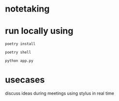 # notetaking
# run locally using 
```
poetry install 
```
```
poetry shell 
```
```
python app.py 
```

# usecases 
discuss ideas during meetings using stylus in real time 
